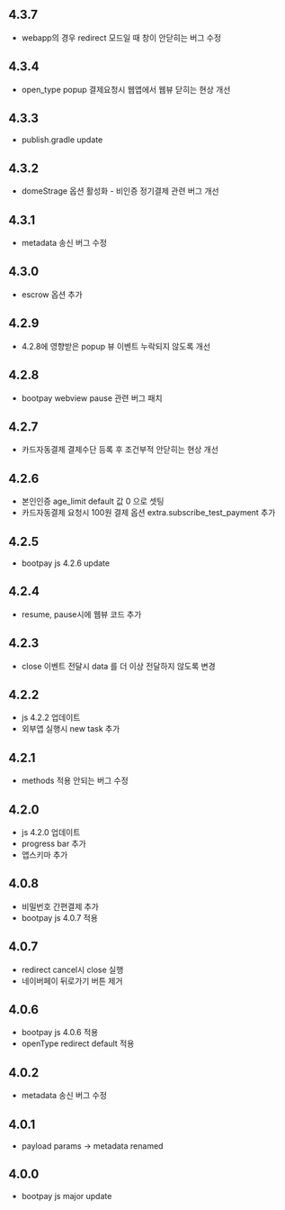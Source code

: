 ## 4.3.7
* webapp의 경우 redirect 모드일 때 창이 안닫히는 버그 수정 

## 4.3.4
* open_type popup 결제요청시 웹앱에서 웹뷰 닫히는 현상 개선 

## 4.3.3
* publish.gradle update 

## 4.3.2
* domeStrage 옵션 활성화 - 비인증 정기결제 관련 버그 개선 

## 4.3.1
* metadata 송신 버그 수정

## 4.3.0
* escrow 옵션 추가 

## 4.2.9
* 4.2.8에 영향받은 popup 뷰 이벤트 누락되지 않도록 개선 

## 4.2.8
* bootpay webview pause 관련 버그 패치 

## 4.2.7
* 카드자동결제 결제수단 등록 후 조건부적 안닫히는 현상 개선

## 4.2.6
* 본인인증 age_limit default 값 0 으로 셋팅
* 카드자동결제 요청시 100원 결제 옵션 extra.subscribe_test_payment 추가
 

## 4.2.5
* bootpay js 4.2.6 update 

## 4.2.4
* resume, pause시에 웹뷰 코드 추가 

## 4.2.3
* close 이벤트 전달시 data 를 더 이상 전달하지 않도록 변경 

## 4.2.2
* js 4.2.2 업데이트 
* 외부앱 실행시 new task 추가 

## 4.2.1
* methods 적용 안되는 버그 수정 

## 4.2.0
* js 4.2.0 업데이트 
* progress bar 추가
* 앱스키마 추가 

## 4.0.8
* 비밀번호 간편결제 추가 
* bootpay js 4.0.7 적용 

## 4.0.7
* redirect cancel시 close 실행 
* 네이버페이 뒤로가기 버튼 제거 

## 4.0.6
* bootpay js 4.0.6 적용 
* openType redirect default 적용 

## 4.0.2
* metadata 송신 버그 수정 

## 4.0.1
* payload params -> metadata renamed 

## 4.0.0
* bootpay js major update   